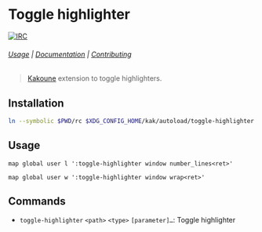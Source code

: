 # Toggle highlighter

[![IRC][IRC Badge]][IRC]

###### [Usage](#usage) | [Documentation](#commands) | [Contributing](CONTRIBUTING)

> [Kakoune][] extension to toggle highlighters.

## Installation

``` sh
ln --symbolic $PWD/rc $XDG_CONFIG_HOME/kak/autoload/toggle-highlighter
```

## Usage

``` kak
map global user l ':toggle-highlighter window number_lines<ret>'
```

``` kak
map global user w ':toggle-highlighter window wrap<ret>'
```

## Commands

- `toggle-highlighter` `<path>` `<type>` `[parameter]…`: Toggle highlighter

[Kakoune]: http://kakoune.org
[IRC]: https://webchat.freenode.net?channels=kakoune
[IRC Badge]: https://img.shields.io/badge/IRC-%23kakoune-blue.svg
